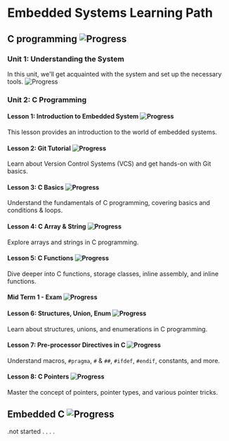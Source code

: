 # Embedded Systems Learning Path

## C programming ![Progress](https://progress-bar.dev/35/?title=in+progess)

### Unit 1: Understanding the System  

In this unit, we'll get acquainted with the system and set up the necessary tools. ![Progress](https://progress-bar.dev/100/?title=completed)

### Unit 2: C Programming

#### Lesson 1: Introduction to Embedded System ![Progress](https://progress-bar.dev/100/?title=completed)

This lesson provides an introduction to the world of embedded systems.

#### Lesson 2: Git Tutorial ![Progress](https://progress-bar.dev/100/?title=completed)

Learn about Version Control Systems (VCS) and get hands-on with Git basics.

#### Lesson 3: C Basics ![Progress](https://progress-bar.dev/100/?title=completed)

Understand the fundamentals of C programming, covering basics and conditions & loops.

#### Lesson 4: C Array & String ![Progress](https://progress-bar.dev/100/?title=completed)

Explore arrays and strings in C programming.

#### Lesson 5: C Functions ![Progress](https://progress-bar.dev/100/?title=completed)

Dive deeper into C functions, storage classes, inline assembly, and inline functions.

#### Mid Term 1 - Exam ![Progress](https://progress-bar.dev/0/?title=not+started)

#### Lesson 6: Structures, Union, Enum ![Progress](https://progress-bar.dev/0/?title=not+started)

Learn about structures, unions, and enumerations in C programming.

#### Lesson 7: Pre-processor Directives in C ![Progress](https://progress-bar.dev/0/?title=not+started)

Understand macros, `#pragma`, `#` & `##`, `#ifdef`, `#endif`, constants, and more.

#### Lesson 8: C Pointers ![Progress](https://progress-bar.dev/0/?title=not+started)

Master the concept of pointers, pointer types, and various pointer tricks.

## Embedded C ![Progress](https://progress-bar.dev/0/?title=not+started)
.not started
.
.
.
.
